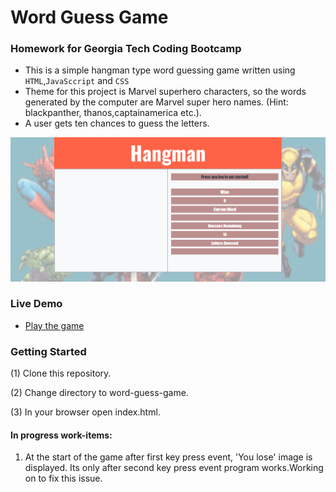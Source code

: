 # Word Guess Game
### Homework for Georgia Tech Coding Bootcamp
* This is a simple hangman type word guessing game written using `HTML`,`JavaSccript` and `CSS`
* Theme for this project is Marvel superhero characters, so the words generated by the computer are Marvel super hero names. (Hint: blackpanther, thanos,captainamerica etc.).
* A user gets ten chances to guess the letters.

![](./assets/images/hangman.PNG) 

### Live Demo
* [Play the game](https://pshegde123.github.io/Word-Guess-Game/)

### Getting Started
(1) Clone this repository.

(2) Change directory to word-guess-game.

(3) In your browser open index.html.

#### In progress work-items:
1. At the start of the game after first key press event, 'You lose' image is displayed. Its only after second key press event program works.Working on to fix this issue.
